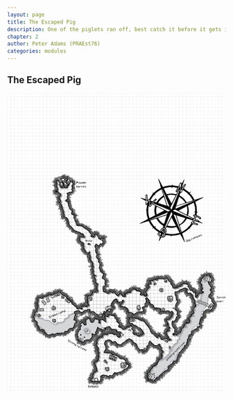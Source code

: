 ```yaml
---
layout: page
title: The Escaped Pig
description: One of the piglets ran off, best catch it before it gets into trouble.
chapter: 2
author: Peter Adams (PRAEst76)
categories: modules
---
```

## The Escaped Pig

![Map of Smugglers Cave](maps/Smugglers-Cave.png)